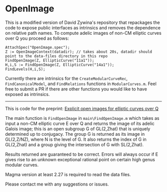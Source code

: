 # OpenImage

This is a modified version of David Zywina's repository that repackages the code to expose public interfaces as intrinsics and removes the dependence on relative path names. To compute adelic images of non-CM elliptic curves over Q you proceed as follows:

```
AttachSpec("OpenImage.spec");
Z := OpenImageContext(datadir); // takes about 20s, datadir should point to the data-files directory in this repo
FindOpenImage(Z, EllipticCurve("11a1"));
H,i,S := FindOpenImage(Z, EllipticCurve("14a1"));
FindLevels(H,i,S);
```

Currently there are intrinsics for the `CreateModularCurveRec`, `FindCanonicalModel`, and `FindRelations` functions in `ModularCurves.m`.  Feel free to submit a PR if there are other functions you would like to have exposed as intrinsics.

-----

This is code for the preprint: [Explicit open images for elliptic curves over Q](https://arxiv.org/abs/2206.14959v1)

The main function is `FindOpenImage` in `main\FindOpenImage.m` which takes as input a non-CM elliptic curve E over Q and returns the image of its adelic Galois image; this is an open subgroup G of GL(2,Zhat) that is uniquely determined up to conjugacy.  The group G is returned as its image in GL(2,Z/NZ), where N is the level of G.   It also returns the index of G in GL(2,Zhat) and a group giving the intersection of G with SL(2,Zhat).

Results returned are guaranteed to be correct.   Errors will always occur if E gives rise to an unknown exceptional rational point on certain high genus modular curves.

Magma version at least 2.27 is required to read the data files.

Please contact me with any suggestions or issues.
